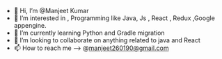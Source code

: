 - 👋 Hi, I’m @Manjeet Kumar
- 👀 I’m interested in , Programming like Java, Js , React , Redux ,Google appengine.
- 🌱 I’m currently learning Python and Gradle migration
- 💞️ I’m looking to collaborate on anything related to java and React
- 📫 How to reach me -->  @manjeet260190@gmail.com

<!---
ManjeetKumarSingh/ManjeetKumarSingh is a ✨ special ✨ repository because its `README.md` (this file) appears on your GitHub profile.
You can click the Preview link to take a look at your changes.
--->
